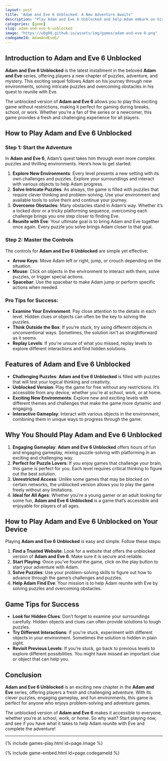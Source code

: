 ```yaml
---
layout: post
title: "Adam and Eve 6 Unblocked: A New Adventure Awaits"
description: "Play Adam and Eve 6 Unblocked and help Adam embark on his latest journey. Solve new puzzles, explore unique environments, and reunite with Eve in this exciting sequel."
categories: [game]
slug: adam-and-eve-6-unblocked
image: "https://ubg98.github.io/assets/img/games/adam-and-eve-6.png"
codegameId: AdamAndEve6/
---
```


## Introduction to Adam and Eve 6 Unblocked

**Adam and Eve 6 Unblocked** is the latest installment in the beloved **Adam and Eve** series, offering players a new chapter of puzzles, adventure, and mystery. This exciting sequel follows Adam on his journey through new environments, solving intricate puzzles and overcoming obstacles in his quest to reunite with Eve.

The unblocked version of **Adam and Eve 6** allows you to play this exciting game without restrictions, making it perfect for gaming during breaks, school, or work. Whether you’re a fan of the series or a newcomer, this game provides a fresh and challenging experience for all players.

## How to Play Adam and Eve 6 Unblocked

### Step 1: Start the Adventure

In **Adam and Eve 6**, Adam’s quest takes him through even more complex puzzles and thrilling environments. Here’s how to get started:

1. **Explore New Environments**: Every level presents a new setting with its own challenges and puzzles. Explore your surroundings and interact with various objects to help Adam progress.
2. **Solve Intricate Puzzles**: As always, the game is filled with puzzles that require clever thinking and problem-solving. Use your environment and available tools to solve them and continue your journey.
3. **Overcome Obstacles**: Many obstacles stand in Adam’s way. Whether it’s a locked door or a tricky platforming sequence, overcoming each challenge brings you one step closer to finding Eve.
4. **Reunite with Eve**: Your ultimate goal is to bring Adam and Eve together once again. Every puzzle you solve brings Adam closer to that goal.

### Step 2: Master the Controls

The controls for **Adam and Eve 6 Unblocked** are simple yet effective:

- **Arrow Keys**: Move Adam left or right, jump, or crouch depending on the situation.
- **Mouse**: Click on objects in the environment to interact with them, solve puzzles, or trigger special actions.
- **Spacebar**: Use the spacebar to make Adam jump or perform specific actions when needed.

### Pro Tips for Success:
- **Examine Your Environment**: Pay close attention to the details in each level. Hidden clues or objects can often be the key to solving the puzzles.
- **Think Outside the Box**: If you're stuck, try using different objects in unconventional ways. Sometimes, the solution isn't as straightforward as it seems.
- **Replay Levels**: If you're unsure of what you missed, replay levels to explore different interactions and find hidden solutions.

## Features of Adam and Eve 6 Unblocked

- **Challenging Puzzles**: **Adam and Eve 6 Unblocked** is filled with puzzles that will test your logical thinking and creativity.
- **Unblocked Version**: Play the game for free without any restrictions. It’s accessible from any device, whether you're at school, work, or at home.
- **Exciting New Environments**: Explore new and exciting levels with different themes and challenges that make the game more dynamic and engaging.
- **Interactive Gameplay**: Interact with various objects in the environment, combining them in unique ways to progress through the game.

## Why You Should Play Adam and Eve 6 Unblocked

1. **Engaging Gameplay**: **Adam and Eve 6 Unblocked** offers hours of fun and engaging gameplay, mixing puzzle-solving with platforming in an exciting and challenging way.
2. **Perfect for Puzzle Lovers**: If you enjoy games that challenge your brain, this game is perfect for you. Each level requires critical thinking to figure out the best solution.
3. **Unrestricted Access**: Unlike some games that may be blocked on certain networks, the unblocked version allows you to play the game freely without any limitations.
4. **Ideal for All Ages**: Whether you're a young gamer or an adult looking for some fun, **Adam and Eve 6 Unblocked** is a game that’s accessible and enjoyable for players of all ages.

## How to Play Adam and Eve 6 Unblocked on Your Device

Playing **Adam and Eve 6 Unblocked** is easy and simple. Follow these steps:

1. **Find a Trusted Website**: Look for a website that offers the unblocked version of **Adam and Eve 6**. Make sure it is secure and reliable.
2. **Start Playing**: Once you’ve found the game, click on the play button to start your adventure with Adam.
3. **Solve Puzzles**: Use your problem-solving skills to figure out how to advance through the game’s challenges and puzzles.
4. **Help Adam Find Eve**: Your mission is to help Adam reunite with Eve by solving puzzles and overcoming obstacles.

## Game Tips for Success

- **Look for Hidden Clues**: Don’t forget to examine your surroundings carefully. Hidden objects and clues can often provide solutions to tough puzzles.
- **Try Different Interactions**: If you're stuck, experiment with different objects in your environment. Sometimes the solution is hidden in plain sight.
- **Revisit Previous Levels**: If you’re stuck, go back to previous levels to explore different possibilities. You might have missed an important clue or object that can help you.

## Conclusion

**Adam and Eve 6 Unblocked** is an exciting new chapter in the **Adam and Eve** series, offering players a fresh and challenging adventure. With its clever puzzles, engaging gameplay, and fun environments, this game is perfect for anyone who enjoys problem-solving and adventure games.

The unblocked version of **Adam and Eve 6** makes it accessible to everyone, whether you’re at school, work, or home. So why wait? Start playing now, and see if you have what it takes to help Adam reunite with Eve and complete the adventure!

---

{% include games-play.html id=page.image %}
         
{% include game-embed.html id=page.codegameId %}
